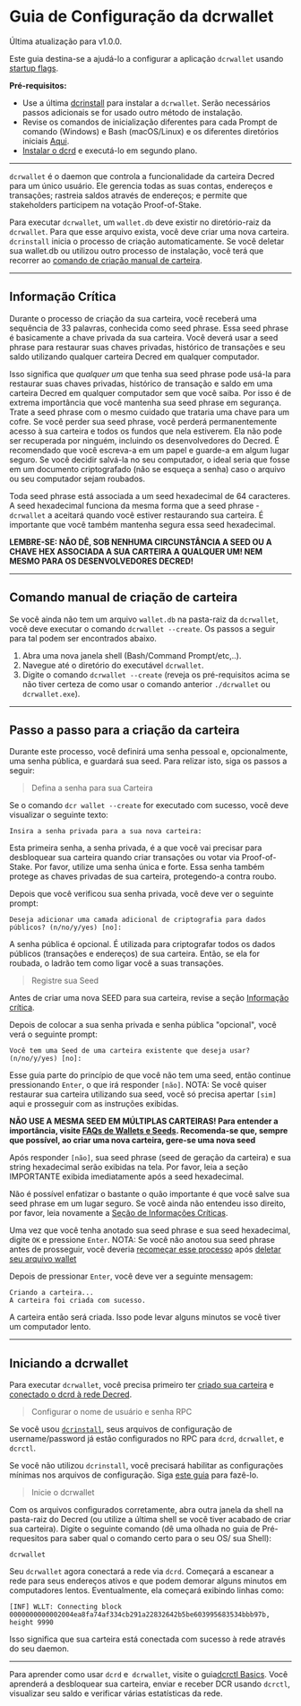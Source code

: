 # Guia de Configuração da dcrwallet

Última atualização para v1.0.0.

Este guia destina-se a ajudá-lo a configurar a aplicação `dcrwallet` usando [startup flags](/getting-started/startup-basics.md#startup-command-flags).

**Pré-requisitos:**

- Use a última [dcrinstall](/getting-started/user-guides/cli-installation.md) para instalar a `dcrwallet`. Serão necessários passos adicionais se for usado outro método de instalação.
- Revise os comandos de inicialização diferentes para cada Prompt de comando (Windows) e Bash (macOS/Linux) e os diferentes diretórios iniciais [Aqui](/getting-started/cli-differences.md).
- [Instalar o dcrd](/getting-started/user-guides/dcrd-setup.md) e executá-lo em segundo plano.

---

`dcrwallet` é o daemon que controla a funcionalidade da carteira Decred para um único usuário. Ele gerencia todas as suas contas, endereços e transações; rastreia saldos através de endereços; e permite que stakeholders participem na votação Proof-of-Stake.

Para executar `dcrwallet`, um `wallet.db` deve existir no diretório-raiz da `dcrwallet`. Para que esse arquivo exista, você deve criar uma nova carteira. `dcrinstall` inicia o processo de criação automaticamente. Se você deletar sua wallet.db ou utilizou outro processo de instalação, você terá que recorrer ao [comando de criação manual de carteira](#manual-wallet-creation-command).

---

## Informação Crítica

Durante o processo de criação da sua carteira, você receberá uma sequência de 33 palavras, conhecida como seed phrase. Essa seed phrase é basicamente a chave privada da sua carteira. Você deverá usar a seed phrase para restaurar suas chaves privadas, histórico de transações e seu saldo utilizando qualquer carteira Decred em qualquer computador.

Isso significa que *qualquer um* que tenha sua seed phrase pode usá-la para restaurar suas chaves privadas, histórico de transação e saldo em uma carteira Decred em qualquer computador sem que você saiba. Por isso é de extrema importância que você mantenha sua seed phrase em segurança. Trate a seed phrase com o mesmo cuidado que trataria uma chave para um cofre. Se você perder sua seed phrase, você perderá permanentemente acesso à sua carteira e todos os fundos que nela estiverem. Ela não pode ser recuperada por ninguém, incluindo os desenvolvedores do Decred. É recomendado que você escreva-a em um papel e guarde-a em algum lugar seguro. Se você decidir salvá-la no seu computador, o ideal seria que fosse em um documento criptografado (não se esqueça a senha) caso o arquivo ou seu computador sejam roubados.

Toda seed phrase está associada a um seed hexadecimal de 64 caracteres. A seed hexadecimal funciona da mesma forma que a seed phrase - `dcrwallet` a aceitará quando você estiver restaurando sua carteira. É importante que você também mantenha segura essa seed hexadecimal.

**LEMBRE-SE: NÃO DÊ, SOB NENHUMA CIRCUNSTÂNCIA A SEED OU A CHAVE HEX ASSOCIADA A SUA CARTEIRA A QUALQUER UM! NEM MESMO PARA OS DESENVOLVEDORES DECRED!**

---

## Comando manual de criação de carteira 

Se você ainda não tem um arquivo `wallet.db` na pasta-raiz da `dcrwallet`, você deve executar o comando `dcrwallet --create`. Os passos a seguir para tal podem ser encontrados abaixo.

1. Abra uma nova janela shell (Bash/Command Prompt/etc,..).
2. Navegue até o diretório do executável `dcrwallet`.
3. Digite o comando `dcrwallet --create` (reveja os pré-requisitos acima se não tiver certeza de como usar o comando anterior `./dcrwallet` ou `dcrwallet.exe`).

---

## Passo a passo para a criação da carteira

Durante este processo, você definirá uma senha pessoal e, opcionalmente, uma senha pública, e guardará sua seed. Para relizar isto, siga os passos a seguir:

> Defina a senha para sua Carteira

Se o comando `dcr wallet --create` for executado com sucesso, você deve visualizar o seguinte texto:

```no-highlight
Insira a senha privada para a sua nova carteira:
```

Esta primeira senha, a senha privada, é a que você vai precisar para desbloquear sua carteira quando criar transações ou votar via Proof-of-Stake. Por favor, utilize uma senha única e forte. Essa senha também protege as chaves privadas de sua carteira, protegendo-a contra roubo.

Depois que você verificou sua senha privada, você deve ver o seguinte prompt:

```no-highlight
Deseja adicionar uma camada adicional de criptografia para dados públicos? (n/no/y/yes) [no]:
```

A senha pública é opcional. É utilizada para criptografar todos os dados públicos (transações e endereços) de sua carteira. Então, se ela for roubada, o ladrão tem como ligar você a suas transações.

> Registre sua Seed

Antes de criar uma nova SEED para sua carteira, revise a seção [Informação crítica](/getting-started/user-guides/dcrwallet-setup.md#critical-information).

Depois de colocar a sua senha privada e senha pública "opcional", você verá o seguinte prompt:

```no-highlight
Você tem uma Seed de uma carteira existente que deseja usar? (n/no/y/yes) [no]:
```

Esse guia parte do princípio de que você não tem uma seed, então continue pressionando `Enter`, o que irá responder `[não]`. NOTA: Se você quiser restaurar sua carteira utilizando sua seed, você só precisa apertar `[sim]` aqui e prosseguir com as instruções exibidas.

<i class="fa fa-exclamation-triangle"></i>**NÃO USE A MESMA SEED EM MÚLTIPLAS CARTEIRAS! Para entender a importância, visite [FAQs de Wallets e Seeds](/faq/wallets-and-seeds.md#3-can-i-run-multiple-wallets). Recomenda-se que, sempre que possível, ao criar uma nova carteira, gere-se uma nova seed**

Após responder `[não]`, sua seed phrase (seed de geração da carteira) e sua string hexadecimal serão exibidas na tela. Por favor, leia a seção IMPORTANTE exibida imediatamente após a seed hexadecimal.

Não é possível enfatizar o bastante o quão importante é que você salve sua seed phrase em um lugar seguro. Se você ainda não entendeu isso direito, por favor, leia novamente a [Seção de Informações Críticas](/getting-started/user-guides/dcrwallet-setup.md#critical-information).

Uma vez que você tenha anotado sua seed phrase e sua seed hexadecimal, digite `OK` e pressione `Enter`. NOTA: Se você não anotou sua seed phrase antes de prosseguir, você deveria [recomeçar esse processo](/getting-started/user-guides/dcrwallet-setup.md#create-a-new-wallet) após [deletar seu arquivo wallet](/advanced/deleting-your-wallet.md)

Depois de pressionar `Enter`, você deve ver a seguinte mensagem:

```no-highlight
Criando a carteira...
A carteira foi criada com sucesso.
```

A carteira então será criada. Isso pode levar alguns minutos se você tiver um computador lento.

---

## Iniciando a dcrwallet

Para executar `dcrwallet`, você precisa primeiro ter [criado sua carteira](#wallet-creation-walkthrough) e
[conectado o dcrd à rede Decred](/getting-started/user-guides/dcrd-setup.md#connect-to-the-decred-network).

> Configurar o nome de usuário e senha RPC

Se você usou [`dcrinstall`](/getting-started/user-guides/cli-installation.md), seus arquivos de configuração de username/password já estão configurados no RPC para `dcrd`, `dcrwallet`, e `dcrctl`.

Se você não utilizou `dcrinstall`, você precisará habilitar as configurações mínimas nos arquivos de configuração. Siga [este guia](/advanced/manual-cli-install.md#minimum-configuration) para fazê-lo.

> Inicie o dcrwallet

Com os arquivos configurados corretamente, abra outra janela da shell na pasta-raiz do Decred (ou utilize a última shell se você tiver acabado de criar sua carteira). Digite o seguinte comando (dê uma olhada no guia de Pré-requesitos para saber qual o comando certo para o seu OS/ sua Shell): 

```no-highlight
dcrwallet
```

Seu `dcrwallet` agora conectará a rede via `dcrd`. Começará a escanear a rede para seus endereços ativos e que podem demorar alguns minutos em computadores lentos. Eventualmente, ela começará exibindo linhas como:

```no-highlight
[INF] WLLT: Connecting block 0000000000002004ea8fa74af334cb291a22832642b5be603995683534bbb97b, height 9990
```

Isso significa que sua carteira está conectada com sucesso à rede
através do seu daemon.

---

Para aprender como usar `dcrd` e` dcrwallet`, visite o guia[dcrctl Basics](/getting-started/user-guides/dcrctl-basics.md). Você aprenderá a desbloquear sua carteira, enviar e receber DCR usando `dcrctl`, visualizar seu saldo e verificar várias estatísticas da rede.
